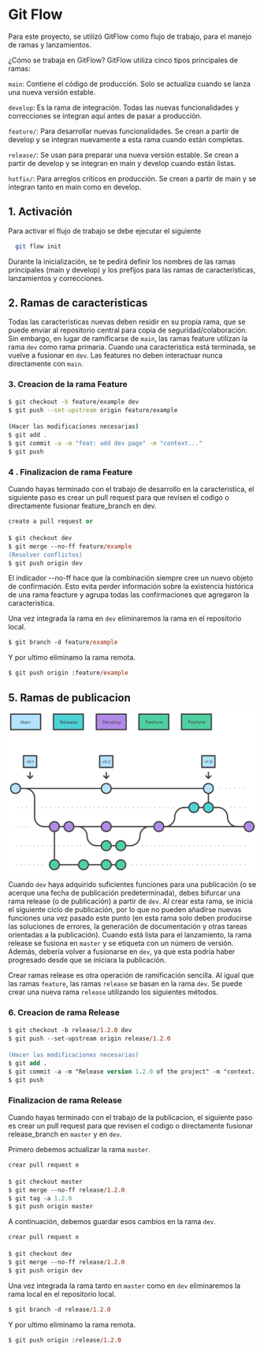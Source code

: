 
# Git Flow

Para este proyecto, se utilizó GitFlow como flujo de trabajo, para el manejo de ramas y lanzamientos.

¿Cómo se trabaja en GitFlow?
GitFlow utiliza cinco tipos principales de ramas:

`main`: Contiene el código de producción. Solo se actualiza cuando se lanza una nueva versión estable.

`develop`: Es la rama de integración. Todas las nuevas funcionalidades y correcciones se integran aquí antes de pasar a producción.

`feature/`: Para desarrollar nuevas funcionalidades. Se crean a partir de develop y se integran nuevamente a esta rama cuando están completas.

`release/`: Se usan para preparar una nueva versión estable. Se crean a partir de develop y se integran en main y develop cuando están listas.

`hotfix/`: Para arreglos críticos en producción. Se crean a partir de main y se integran tanto en main como en develop.


## 1. Activación

Para activar el flujo de trabajo se debe ejecutar el siguiente

```bash
  git flow init

```
Durante la inicialización, se te pedirá definir los nombres de las ramas principales (main y develop) y los prefijos para las ramas de características, lanzamientos y correcciones.

## 2. Ramas de caracteristicas

Todas las caracteristicas nuevas deben residir en su propia rama, que se puede enviar al repositorio central para copia de seguridad/colaboración. Sin embargo, en lugar de ramificarse de `main`, las ramas feature utilizan la rama `dev` como rama primaria. Cuando una caracteristica está terminada, se vuelve a fusionar en `dev`. Las features no deben interactuar nunca directamente con `main`.

### 3. Creacion de la rama Feature

```bash
$ git checkout -b feature/example dev
$ git push --set-upstream origin feature/example

(Hacer las modificaciones necesarias)
$ git add .
$ git commit -a -m "feat: add dev page" -m "context..."
$ git push

```

### 4 . Finalizacion de rama Feature

Cuando hayas terminado con el trabajo de desarrollo en la caracteristica, el siguiente paso es crear un pull request para que revisen el codigo o directamente fusionar feature_branch en dev.

```ps
create a pull request or

$ git checkout dev
$ git merge --no-ff feature/example
(Resolver conflictos)
$ git push origin dev
```

El indicador --no-ff hace que la combinación siempre cree un nuevo objeto de confirmación. Esto evita perder información sobre la existencia histórica de una rama feacture y agrupa todas las confirmaciones que agregaron la caracteristica.

Una vez integrada la rama en `dev` eliminaremos la rama en el repositorio local.

```ps
$ git branch -d feature/example
```

Y por ultimo eliminamo la rama remota.

```ps
$ git push origin :feature/example
```

## 5. Ramas de publicacion

![Feacture](https://raw.githubusercontent.com/JorgeGordilloDev/gitflow/478fcf5a351f4894a4204fd30f2517f6b45948ba/doc/03.svg)

Cuando `dev` haya adquirido suficientes funciones para una publicación (o se acerque una fecha de publicación predeterminada), debes bifurcar una rama release (o de publicación) a partir de `dev`. Al crear esta rama, se inicia el siguiente ciclo de publicación, por lo que no pueden añadirse nuevas funciones una vez pasado este punto (en esta rama solo deben producirse las soluciones de errores, la generación de documentación y otras tareas orientadas a la publicación). Cuando está lista para el lanzamiento, la rama release se fusiona en `master` y se etiqueta con un número de versión. Además, debería volver a fusionarse en `dev`, ya que esta podría haber progresado desde que se iniciara la publicación.

Crear ramas release es otra operación de ramificación sencilla. Al igual que las ramas `feature`, las ramas `release` se basan en la rama `dev`. Se puede crear una nueva rama `release` utilizando los siguientes métodos.

### 6. Creacion de rama Release

```ps
$ git checkout -b release/1.2.0 dev
$ git push --set-upstream origin release/1.2.0

(Hacer las modificaciones necesarias)
$ git add .
$ git commit -a -m "Release version 1.2.0 of the project" -m "context..."
$ git push
```

### Finalizacion de rama Release

Cuando hayas terminado con el trabajo de la publicacion, el siguiente paso es crear un pull request para que revisen el codigo o directamente fusionar release_branch en `master` y en `dev`.

Primero debemos actualizar la rama `master`.

```ps
crear pull request o

$ git checkout master
$ git merge --no-ff release/1.2.0
$ git tag -a 1.2.0
$ git push origin master
```

A continuación, debemos guardar esos cambios en la rama `dev`.

```ps
crear pull request o

$ git checkout dev
$ git merge --no-ff release/1.2.0
$ git push origin dev
```

Una vez integrada la rama tanto en `master` como en `dev` eliminaremos la rama local en el repositorio local.

```ps
$ git branch -d release/1.2.0
```

Y por ultimo eliminamo la rama remota.

```ps
$ git push origin :release/1.2.0
```